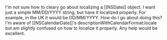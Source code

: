 I'm not sure how to cleary go about localizing a [[NSDate]] object. I want just a simple MM/DD/YYYY string, but have it localized properly. For example, in the UK it would be DD/MM/YYYY. How do I go about doing this? I'm aware of [[NSCalendarDate]]'s descriptionWithCalendarFormat:locale but am slightly confused on how to localize it properly. Any help would be excellent.